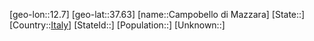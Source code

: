 ﻿---
location: [37.63,12.7]
type: City
tags:
- geo/City


SpocWebEntityId: 29466
isDeleted: false
confidential: public

---
[geo-lon::12.7]
[geo-lat::37.63]
[name::Campobello di Mazzara]
[State::]
[Country::[Italy](geo/Continent/Europe/Italy.md)]
[StateId::]
[Population::]
[Unknown::]

